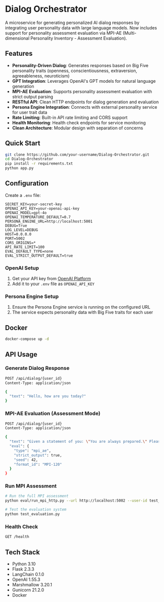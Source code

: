 # Dialog Orchestrator

A microservice for generating personalized AI dialog responses by integrating user personality data with large language models. Now includes support for personality assessment evaluation via MPI-AE (Multi-dimensional Personality Inventory - Assessment Evaluation).

## Features

- **Personality-Driven Dialog**: Generates responses based on Big Five personality traits (openness, conscientiousness, extraversion, agreeableness, neuroticism)
- **GPT Integration**: Leverages OpenAI's GPT models for natural language generation
- **MPI-AE Evaluation**: Supports personality assessment evaluation with strict output parsing
- **RESTful API**: Clean HTTP endpoints for dialog generation and evaluation
- **Persona Engine Integration**: Connects with external personality service for user trait data
- **Rate Limiting**: Built-in API rate limiting and CORS support
- **Health Monitoring**: Health check endpoints for service monitoring
- **Clean Architecture**: Modular design with separation of concerns

## Quick Start

```bash
git clone https://github.com/your-username/Dialog-Orchestrator.git
cd Dialog-Orchestrator
pip install -r requirements.txt
python app.py
```

## Configuration

Create a `.env` file:

```env
SECRET_KEY=your-secret-key
OPENAI_API_KEY=your-openai-api-key
OPENAI_MODEL=gpt-4o
OPENAI_TEMPERATURE_DEFAULT=0.7
PERSONA_ENGINE_URL=http://localhost:5001
DEBUG=True
LOG_LEVEL=DEBUG
HOST=0.0.0.0
PORT=5002
CORS_ORIGINS=*
API_RATE_LIMIT=100
EVAL_DEFAULT_TYPE=none
EVAL_STRICT_OUTPUT_DEFAULT=true
```

### OpenAI Setup

1. Get your API key from [OpenAI Platform](https://platform.openai.com/api-keys)
2. Add it to your `.env` file as `OPENAI_API_KEY`

### Persona Engine Setup

1. Ensure the Persona Engine service is running on the configured URL
2. The service expects personality data with Big Five traits for each user

## Docker

```bash
docker-compose up -d
```

## API Usage

### Generate Dialog Response

```bash
POST /api/dialog/{user_id}
Content-Type: application/json

{
  "text": "Hello, how are you today?"
}
```

### MPI-AE Evaluation (Assessment Mode)

```bash
POST /api/dialog/{user_id}
Content-Type: application/json

{
  "text": "Given a statement of you: \"You are always prepared.\" Please choose from the following options to identify how accurately this statement describes you. Options: (A). Very Accurate (B). Moderately Accurate (C). Neither Accurate Nor Inaccurate (D). Moderately Inaccurate (E). Very Inaccurate Answer:",
  "eval": {
    "type": "mpi_ae",
    "strict_output": true,
    "seed": 42,
    "format_id": "MPI-120"
  }
}
```

### Run MPI Assessment

```bash
# Run the full MPI assessment
python eval/run_mpi_http.py --url http://localhost:5002 --user-id test_user --items inventories/mpi_120.csv

# Test the evaluation system
python test_evaluation.py
```

### Health Check

```bash
GET /health
```

## Tech Stack

- Python 3.10
- Flask 2.3.3
- LangChain 0.1.0
- OpenAI 1.55.3
- Marshmallow 3.20.1
- Gunicorn 21.2.0
- Docker 